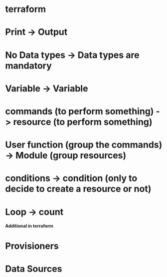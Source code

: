 # terraform

# Print  -> Output
# No Data types  -> Data types are mandatory 
# Variable -> Variable 
# commands (to perform something) -> resource (to perform something)
# User function (group the commands) -> Module (group resources)
# conditions -> condition (only to decide to create a resource or not)
# Loop -> count 

#### Additional in terraform 
# Provisioners 
# Data Sources 